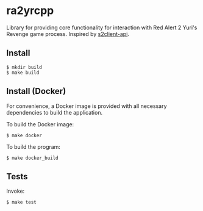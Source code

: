 # ra2yrcpp

Library for providing core functionality for interaction with Red Alert 2 Yuri's Revenge game process. Inspired by [s2client-api](https://github.com/Blizzard/s2client-api).

## Install

```
$ mkdir build
$ make build
```

## Install (Docker)

For convenience, a Docker image is provided with all necessary dependencies to build the application.

To build the Docker image:
```
$ make docker
```

To build the program:
```
$ make docker_build
```

## Tests

Invoke:
```
$ make test
```
